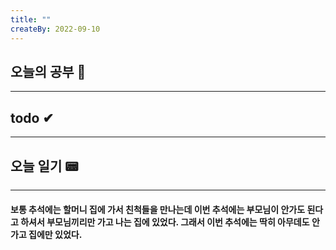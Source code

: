 ```yaml
---
title: ""
createBy: 2022-09-10
---
```

## 오늘의 공부 🎉
---
### 

## todo ✔
---
### 

## 오늘 일기 📟
---
#### 보통 추석에는 할머니 집에 가서 친척들을 만나는데 이번 추석에는 부모님이 안가도 된다고 하셔서 부모님끼리만 가고 나는 집에 있었다. 그래서 이번 추석에는 딱히 아무데도 안가고 집에만 있었다.
<Comment/>
